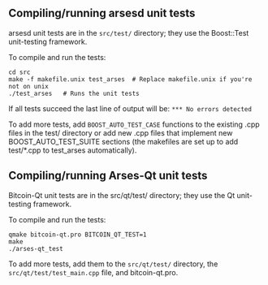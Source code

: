 Compiling/running arsesd unit tests
------------------------------------

arsesd unit tests are in the `src/test/` directory; they
use the Boost::Test unit-testing framework.

To compile and run the tests:

	cd src
	make -f makefile.unix test_arses  # Replace makefile.unix if you're not on unix
	./test_arses   # Runs the unit tests

If all tests succeed the last line of output will be:
`*** No errors detected`

To add more tests, add `BOOST_AUTO_TEST_CASE` functions to the existing
.cpp files in the test/ directory or add new .cpp files that
implement new BOOST_AUTO_TEST_SUITE sections (the makefiles are
set up to add test/*.cpp to test_arses automatically).


Compiling/running Arses-Qt unit tests
---------------------------------------

Bitcoin-Qt unit tests are in the src/qt/test/ directory; they
use the Qt unit-testing framework.

To compile and run the tests:

	qmake bitcoin-qt.pro BITCOIN_QT_TEST=1
	make
	./arses-qt_test

To add more tests, add them to the `src/qt/test/` directory,
the `src/qt/test/test_main.cpp` file, and bitcoin-qt.pro.
